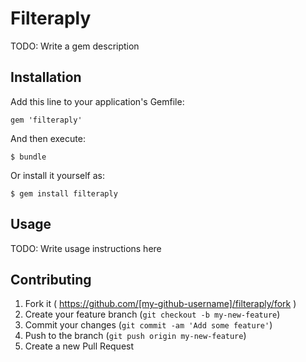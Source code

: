 # Filteraply

TODO: Write a gem description

## Installation

Add this line to your application's Gemfile:

    gem 'filteraply'

And then execute:

    $ bundle

Or install it yourself as:

    $ gem install filteraply

## Usage

TODO: Write usage instructions here

## Contributing

1. Fork it ( https://github.com/[my-github-username]/filteraply/fork )
2. Create your feature branch (`git checkout -b my-new-feature`)
3. Commit your changes (`git commit -am 'Add some feature'`)
4. Push to the branch (`git push origin my-new-feature`)
5. Create a new Pull Request
